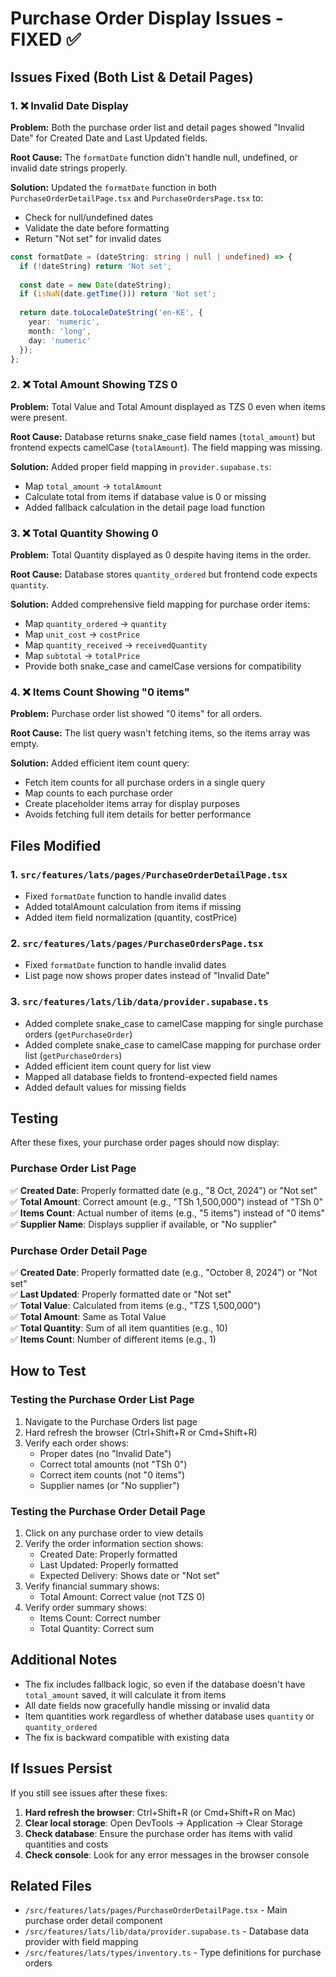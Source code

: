 # Purchase Order Display Issues - FIXED ✅

## Issues Fixed (Both List & Detail Pages)

### 1. ❌ Invalid Date Display
**Problem:** Both the purchase order list and detail pages showed "Invalid Date" for Created Date and Last Updated fields.

**Root Cause:** The `formatDate` function didn't handle null, undefined, or invalid date strings properly.

**Solution:** Updated the `formatDate` function in both `PurchaseOrderDetailPage.tsx` and `PurchaseOrdersPage.tsx` to:
- Check for null/undefined dates
- Validate the date before formatting
- Return "Not set" for invalid dates

```typescript
const formatDate = (dateString: string | null | undefined) => {
  if (!dateString) return 'Not set';
  
  const date = new Date(dateString);
  if (isNaN(date.getTime())) return 'Not set';
  
  return date.toLocaleDateString('en-KE', {
    year: 'numeric',
    month: 'long',
    day: 'numeric'
  });
};
```

### 2. ❌ Total Amount Showing TZS 0
**Problem:** Total Value and Total Amount displayed as TZS 0 even when items were present.

**Root Cause:** Database returns snake_case field names (`total_amount`) but frontend expects camelCase (`totalAmount`). The field mapping was missing.

**Solution:** Added proper field mapping in `provider.supabase.ts`:
- Map `total_amount` → `totalAmount`
- Calculate total from items if database value is 0 or missing
- Added fallback calculation in the detail page load function

### 3. ❌ Total Quantity Showing 0
**Problem:** Total Quantity displayed as 0 despite having items in the order.

**Root Cause:** Database stores `quantity_ordered` but frontend code expects `quantity`.

**Solution:** Added comprehensive field mapping for purchase order items:
- Map `quantity_ordered` → `quantity`
- Map `unit_cost` → `costPrice`
- Map `quantity_received` → `receivedQuantity`
- Map `subtotal` → `totalPrice`
- Provide both snake_case and camelCase versions for compatibility

### 4. ❌ Items Count Showing "0 items"
**Problem:** Purchase order list showed "0 items" for all orders.

**Root Cause:** The list query wasn't fetching items, so the items array was empty.

**Solution:** Added efficient item count query:
- Fetch item counts for all purchase orders in a single query
- Map counts to each purchase order
- Create placeholder items array for display purposes
- Avoids fetching full item details for better performance

## Files Modified

### 1. `src/features/lats/pages/PurchaseOrderDetailPage.tsx`
- Fixed `formatDate` function to handle invalid dates
- Added totalAmount calculation from items if missing
- Added item field normalization (quantity, costPrice)

### 2. `src/features/lats/pages/PurchaseOrdersPage.tsx`
- Fixed `formatDate` function to handle invalid dates
- List page now shows proper dates instead of "Invalid Date"

### 3. `src/features/lats/lib/data/provider.supabase.ts`
- Added complete snake_case to camelCase mapping for single purchase orders (`getPurchaseOrder`)
- Added complete snake_case to camelCase mapping for purchase order list (`getPurchaseOrders`)
- Added efficient item count query for list view
- Mapped all database fields to frontend-expected field names
- Added default values for missing fields

## Testing

After these fixes, your purchase order pages should now display:

### Purchase Order List Page
✅ **Created Date**: Properly formatted date (e.g., "8 Oct, 2024") or "Not set"  
✅ **Total Amount**: Correct amount (e.g., "TSh 1,500,000") instead of "TSh 0"  
✅ **Items Count**: Actual number of items (e.g., "5 items") instead of "0 items"  
✅ **Supplier Name**: Displays supplier if available, or "No supplier"

### Purchase Order Detail Page
✅ **Created Date**: Properly formatted date (e.g., "October 8, 2024") or "Not set"  
✅ **Last Updated**: Properly formatted date or "Not set"  
✅ **Total Value**: Calculated from items (e.g., "TZS 1,500,000")  
✅ **Total Amount**: Same as Total Value  
✅ **Total Quantity**: Sum of all item quantities (e.g., 10)  
✅ **Items Count**: Number of different items (e.g., 1)

## How to Test

### Testing the Purchase Order List Page
1. Navigate to the Purchase Orders list page
2. Hard refresh the browser (Ctrl+Shift+R or Cmd+Shift+R)
3. Verify each order shows:
   - Proper dates (no "Invalid Date")
   - Correct total amounts (not "TSh 0")
   - Correct item counts (not "0 items")
   - Supplier names (or "No supplier")

### Testing the Purchase Order Detail Page
1. Click on any purchase order to view details
2. Verify the order information section shows:
   - Created Date: Properly formatted
   - Last Updated: Properly formatted
   - Expected Delivery: Shows date or "Not set"
3. Verify financial summary shows:
   - Total Amount: Correct value (not TZS 0)
4. Verify order summary shows:
   - Items Count: Correct number
   - Total Quantity: Correct sum

## Additional Notes

- The fix includes fallback logic, so even if the database doesn't have `total_amount` saved, it will calculate it from items
- All date fields now gracefully handle missing or invalid data
- Item quantities work regardless of whether database uses `quantity` or `quantity_ordered`
- The fix is backward compatible with existing data

## If Issues Persist

If you still see issues after these fixes:

1. **Hard refresh the browser**: Ctrl+Shift+R (or Cmd+Shift+R on Mac)
2. **Clear local storage**: Open DevTools → Application → Clear Storage
3. **Check database**: Ensure the purchase order has items with valid quantities and costs
4. **Check console**: Look for any error messages in the browser console

## Related Files

- `/src/features/lats/pages/PurchaseOrderDetailPage.tsx` - Main purchase order detail component
- `/src/features/lats/lib/data/provider.supabase.ts` - Database data provider with field mapping
- `/src/features/lats/types/inventory.ts` - Type definitions for purchase orders

